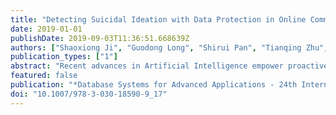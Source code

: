 ```yaml
---
title: "Detecting Suicidal Ideation with Data Protection in Online Communities"
date: 2019-01-01
publishDate: 2019-09-03T11:36:51.668639Z
authors: ["Shaoxiong Ji", "Guodong Long", "Shirui Pan", "Tianqing Zhu", "Jing Jiang", "Sen Wang"]
publication_types: ["1"]
abstract: "Recent advances in Artificial Intelligence empower proactive social services that use virtual intelligent agents to automatically detect people’s suicidal ideation. Conventional machine learning methods require a large amount of individual data to be collected from users’ Internet activities, smart phones and wearable healthcare devices, to amass them in a central location. The centralized setting arises significant privacy and data misuse concerns, especially where vulnerable people are concerned. To address this problem, we propose a novel data-protecting solution to learn a model. Instead of asking users to share all their personal data, our solution is to train a local data-preserving model for each user which only shares their own model’s parameters with the server rather than their personal information. To optimize the model’s learning capability, we have developed a novel updating algorithm, called average difference descent, to aggregate parameters from different client models. An experimental study using real-world online social community datasets has been included to mimic the scenario of private communities for suicide discussion. The results of experiments demonstrate the effectiveness of our technology solution and paves the way for mental health service providers to apply this technology to real applications."
featured: false
publication: "*Database Systems for Advanced Applications - 24th International Conference, DASFAA 2019, Chiang Mai, Thailand, April 22-25, 2019, Proceedings,*"
doi: "10.1007/978-3-030-18590-9_17"
---
```



